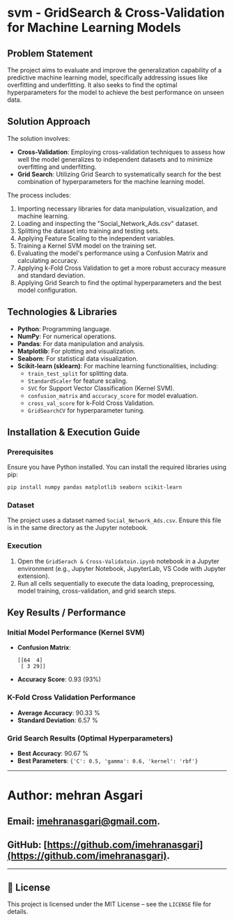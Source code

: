 # svm - GridSearch & Cross-Validation for Machine Learning Models

## Problem Statement
The project aims to evaluate and improve the generalization capability of a predictive machine learning model, specifically addressing issues like overfitting and underfitting. It also seeks to find the optimal hyperparameters for the model to achieve the best performance on unseen data.

## Solution Approach
The solution involves:
*   **Cross-Validation**: Employing cross-validation techniques to assess how well the model generalizes to independent datasets and to minimize overfitting and underfitting.
*   **Grid Search**: Utilizing Grid Search to systematically search for the best combination of hyperparameters for the machine learning model.

The process includes:
1.  Importing necessary libraries for data manipulation, visualization, and machine learning.
2.  Loading and inspecting the "Social\_Network\_Ads.csv" dataset.
3.  Splitting the dataset into training and testing sets.
4.  Applying Feature Scaling to the independent variables.
5.  Training a Kernel SVM model on the training set.
6.  Evaluating the model's performance using a Confusion Matrix and calculating accuracy.
7.  Applying k-Fold Cross Validation to get a more robust accuracy measure and standard deviation.
8.  Applying Grid Search to find the optimal hyperparameters and the best model configuration.

## Technologies & Libraries
*   **Python**: Programming language.
*   **NumPy**: For numerical operations.
*   **Pandas**: For data manipulation and analysis.
*   **Matplotlib**: For plotting and visualization.
*   **Seaborn**: For statistical data visualization.
*   **Scikit-learn (sklearn)**: For machine learning functionalities, including:
    *   `train_test_split` for splitting data.
    *   `StandardScaler` for feature scaling.
    *   `SVC` for Support Vector Classification (Kernel SVM).
    *   `confusion_matrix` and `accuracy_score` for model evaluation.
    *   `cross_val_score` for k-Fold Cross Validation.
    *   `GridSearchCV` for hyperparameter tuning.

## Installation & Execution Guide

### Prerequisites
Ensure you have Python installed. You can install the required libraries using pip:

```bash
pip install numpy pandas matplotlib seaborn scikit-learn
```

### Dataset
The project uses a dataset named `Social_Network_Ads.csv`. Ensure this file is in the same directory as the Jupyter notebook.

### Execution
1.  Open the `GridSerach & Cross-Validatoin.ipynb` notebook in a Jupyter environment (e.g., Jupyter Notebook, JupyterLab, VS Code with Jupyter extension).
2.  Run all cells sequentially to execute the data loading, preprocessing, model training, cross-validation, and grid search steps.

## Key Results / Performance

### Initial Model Performance (Kernel SVM)
*   **Confusion Matrix**:
    ```
    [[64  4]
     [ 3 29]]
    ```
*   **Accuracy Score**: 0.93 (93%)

### K-Fold Cross Validation Performance
*   **Average Accuracy**: 90.33 %
*   **Standard Deviation**: 6.57 %

### Grid Search Results (Optimal Hyperparameters)
*   **Best Accuracy**: 90.67 %
*   **Best Parameters**: `{'C': 0.5, 'gamma': 0.6, 'kernel': 'rbf'}`

---

# **Author:** mehran Asgari
## **Email:** [imehranasgari@gmail.com](mailto:imehranasgari@gmail.com).
## **GitHub:** [https://github.com/imehranasgari](https://github.com/imehranasgari).

---

## 📄 License

This project is licensed under the MIT License – see the `LICENSE` file for details.
